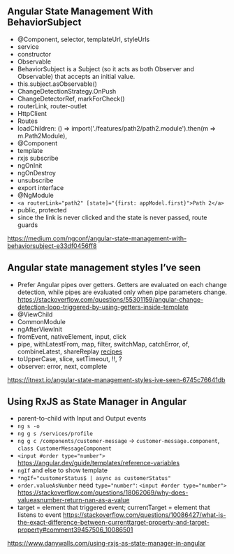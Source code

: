 ## Angular State Management With BehaviorSubject

- @Component, selector, templateUrl, styleUrls
- service
- constructor
- Observable
- BehaviorSubject is a Subject (so it acts as both Observer and Observable) that accepts an initial value.
- this.subject.asObservable()
- ChangeDetectionStrategy.OnPush
- ChangeDetectorRef, markForCheck()
- routerLink, router-outlet
- HttpClient
- Routes
- loadChildren: () => import('./features/path2/path2.module').then(m => m.Path2Module),
- @Component
- template
- rxjs subscribe
- ngOnInit
- ngOnDestroy
- unsubscribe
- export interface
- @NgModule
- `<a routerLink="path2" [state]="{first: appModel.first}">Path 2</a>`
- public, protected
- since the link is never clicked and the state is never passed, route guards

https://medium.com/ngconf/angular-state-management-with-behaviorsubject-e33df0456ff8

## Angular state management styles I’ve seen

- Prefer Angular pipes over getters. Getters are evaluated on each change detection, while pipes are evaluated only when pipe parameters change. https://stackoverflow.com/questions/55301159/angular-change-detection-loop-triggered-by-using-getters-inside-template
- @ViewChild
- CommonModule
- ngAfterViewInit
- fromEvent, nativeElement, input, click
- pipe, withLatestFrom, map, filter, switchMap, catchError, of, combineLatest, shareReplay [recipes](https://www.learnrxjs.io/learn-rxjs/recipes)
- toUpperCase, slice, setTimeout, !!, ?
- observer: error, next, complete

https://itnext.io/angular-state-management-styles-ive-seen-6745c76641db

## Using RxJS as State Manager in Angular

- parent-to-child with Input and Output events
- `ng s -o`
- `ng g s /services/profile`
- `ng g c /components/customer-message` -> `customer-message.component`, `class CustomerMessageComponent`
- `<input #order type="number">` https://angular.dev/guide/templates/reference-variables
- `ngIf` and else to show template
- `*ngIf="customerStatus$ | async as customerStatus"`
- `order.valueAsNumber` need `type="number"`: `<input #order type="number">` https://stackoverflow.com/questions/18062069/why-does-valueasnumber-return-nan-as-a-value
- target = element that triggered event; currentTarget = element that listens to event https://stackoverflow.com/questions/10086427/what-is-the-exact-difference-between-currenttarget-property-and-target-property#comment39457506_10086501

https://www.danywalls.com/using-rxjs-as-state-manager-in-angular
